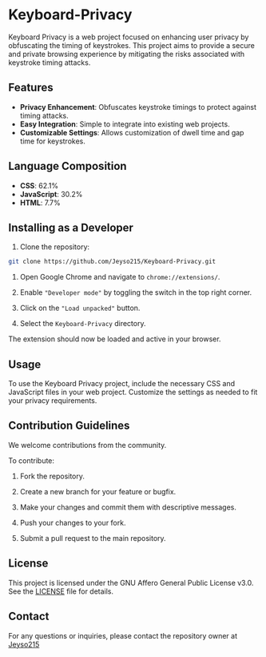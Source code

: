 # Keyboard-Privacy

Keyboard Privacy is a web project focused on enhancing user privacy by obfuscating the timing of keystrokes. This project aims to provide a secure and private browsing experience by mitigating the risks associated with keystroke timing attacks.

## Features

- **Privacy Enhancement**: Obfuscates keystroke timings to protect against timing attacks.
- **Easy Integration**: Simple to integrate into existing web projects.
- **Customizable Settings**: Allows customization of dwell time and gap time for keystrokes.

## Language Composition

- **CSS**: 62.1%
- **JavaScript**: 30.2%
- **HTML**: 7.7%

## Installing as a Developer

1. Clone the repository:
```bash
git clone https://github.com/Jeyso215/Keyboard-Privacy.git
```

1. Open Google Chrome and navigate to ```chrome://extensions/```.

2. Enable ```"Developer mode"``` by toggling the switch in the top right corner.

3. Click on the ```"Load unpacked"``` button.

4. Select the ```Keyboard-Privacy``` directory.

The extension should now be loaded and active in your browser.

## Usage

To use the Keyboard Privacy project, include the necessary CSS and JavaScript files in your web project. Customize the settings as needed to fit your privacy requirements.

## Contribution Guidelines

We welcome contributions from the community.

To contribute:

1. Fork the repository.

2. Create a new branch for your feature or bugfix.

3. Make your changes and commit them with descriptive messages.

4. Push your changes to your fork.

5. Submit a pull request to the main repository.

## License

This project is licensed under the GNU Affero General Public License v3.0. See the [LICENSE](LICENSE.md) file for details.

## Contact

For any questions or inquiries, please contact the repository owner at [Jeyso215](https://github.com/Jeyso215)
